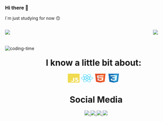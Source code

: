 ### Hi there 👋

I´m just studying for now 🙃

##

<div>
  
  <img  height="180em" src="https://github-readme-stats.vercel.app/api?username=m12Passarini&show_icons=true&theme=gotham&include_all_commits=true&count_private=true"/>
  <img align="right" height="180em" src="https://github-readme-stats.vercel.app/api/top-langs/?username=m12Passarini&layout=compact&langs_count=16&theme=gotham"/>
</div>
<br>

<div  align="center"> 
  <div style="display: inline_block"><br>
    <img align="left" height="250" alt="coding-time" src="code.gif">
    <h1 align="center">I know a little bit about: </h1>
    <img align="center" height="30" width="40" alt="js-icon"  src="https://raw.githubusercontent.com/devicons/devicon/master/icons/javascript/javascript-plain.svg">
    <img align="center" height="30" width="40" alt="react-icon" src="https://raw.githubusercontent.com/devicons/devicon/master/icons/react/react-original.svg">
    <img align="center" height="30" width="40" alt="html-icon" src="https://raw.githubusercontent.com/devicons/devicon/master/icons/html5/html5-original.svg">
    <img align="center" height="30" width="40" alt="css-icon" src="https://raw.githubusercontent.com/devicons/devicon/master/icons/css3/css3-original.svg">
   </div>
    
  
  <h1 align="center">Social Media</h1>
    <a target = "blank" href = "mailto: matheussouza.passarini@gmail.com">
      <img width="30" src="gmail.svg">
    </a>
    <a target = "blank" href = "https://www.linkedin.com/in/matheus-passarini-aa5992308?utm_source=share&utm_campaign=share_via&utm_content=profile&utm_medium=android_app">
      <img width="25" src="linkedin.svg">
    </a>
    <a target = "blank" href = "https://gamersparatudo.blogspot.com/">
      <img width="35" src="youtube.svg">
    </a>
    <a target = "blank" href = "https://www.instagram.com/m12passarini/">
      <img width="25" src="instagram.png">
    </a>
</div>
  
